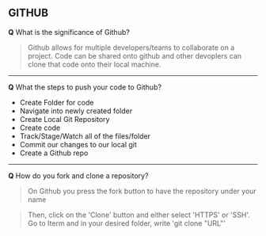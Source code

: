 ## GITHUB 

**Q** What is the significance of Github? 

> Github allows for multiple developers/teams to collaborate on a project. Code can be shared onto github and other devoplers can clone that code onto their local machine.

---

**Q** What the steps to push your code to Github? 

- Create Folder for code
- Navigate into newly created folder
- Create Local Git Repository
- Create code
- Track/Stage/Watch all of the files/folder
- Commit our changes to our local git
- Create a Github repo

---

**Q** How do you fork and clone a repository?

> On Github you press the fork button to have the repository under your name

> Then, click on the 'Clone' button and either select 'HTTPS' or 'SSH'. Go to Iterm and in your desired folder, write 'git clone "URL"'